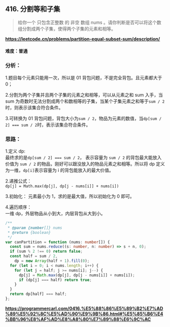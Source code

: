## 416. 分割等和子集

> 给你一个 只包含正整数 的 非空 数组 nums 。请你判断是否可以将这个数组分割成两个子集，使得两个子集的元素和相等。

**https://leetcode.cn/problems/partition-equal-subset-sum/description/**

#### 难度：普通

### 分析：

1.题目每个元素只能用一次，所以是 01 背包问题，不是完全背包。且元素都大于 0；

2.分割为两个子集并且两个子集的元素之和相等，可以从元素之和 sum 入手，当 sum 为奇数时无法分割成两个和数相等的子集，当某个子集元素之和等于`sum / 2`时，则表示该集合符合条件。

3.可转换为 01 背包问题，背包大小为`sum / 2`，物品为元素的数值，当`dp[sum / 2] === sum / 2`时，表示该集合符合条件。

### 思路：

1.定义 dp:  
最终求的是`dp[sum / 2] === sum / 2`， 表示容量为 `sum / 2` 的背包最大能放入价值为 `sum / 2` 的物品，刚好可以跟没放入的物品元素之和相等。所以将 dp 定义为一维，`dp[i]`表示容量为 i 的背包能放入的最大价值。

2.递推公式：  
`dp[j] = Math.max(dp[j], dp[j - nums[i]] + nums[i])`

3.初始化：
元素最小为 1，求的是最大值，所以初始化为 0 即可。

4.遍历顺序：  
一维 dp，外层物品从小到大，内层背包从大到小。

```typescript
/**
 * @param {number[]} nums
 * @return {boolean}
 */
var canPartition = function (nums: number[]) {
  const sum = nums.reduce((s: number, n: number) => s + n, 0);
  if (sum % 2 !== 0) return false;
  const half = sum / 2,
    dp = new Array(half + 1).fill(0);
  for (let i = 0; i < nums.length; i++) {
    for (let j = half; j >= nums[i]; j--) {
      dp[j] = Math.max(dp[j], dp[j - nums[i]] + nums[i]);
      if (dp[j] === half) return true;
    }
  }
  return dp[half] === half;
};
```

**https://programmercarl.com/0416.%E5%88%86%E5%89%B2%E7%AD%89%E5%92%8C%E5%AD%90%E9%9B%86.html#%E5%85%B6%E4%BB%96%E8%AF%AD%E8%A8%80%E7%89%88%E6%9C%AC**
